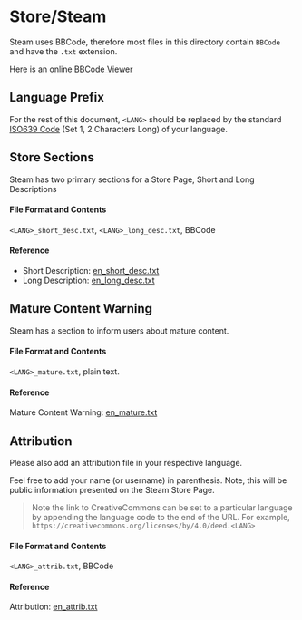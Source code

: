 # Store/Steam

Steam uses BBCode, therefore most files in this directory contain `BBCode` and have the `.txt` extension. 

Here is an online [BBCode Viewer](https://codebeautify.org/bbcode-viewer)

## Language Prefix

For the rest of this document, `<LANG>` should be replaced by the standard [ISO639 Code](https://en.wikipedia.org/wiki/List_of_ISO_639_language_codes) (Set 1, 2 Characters Long) of your language.

## Store Sections

Steam has two primary sections for a Store Page, Short and Long Descriptions

#### File Format and Contents

`<LANG>_short_desc.txt`, `<LANG>_long_desc.txt`, BBCode

#### Reference
- Short Description: [en_short_desc.txt](./en_short_desc.txt)
- Long Description: [en_long_desc.txt](./en_long_desc.txt)

## Mature Content Warning

Steam has a section to inform users about mature content.

#### File Format and Contents
`<LANG>_mature.txt`, plain text.

#### Reference
Mature Content Warning: [en_mature.txt](./en_mature.txt)


## Attribution

Please also add an attribution file in your respective language.

Feel free to add your name (or username) in parenthesis. Note, this will be public information presented on the Steam Store Page.

> Note the link to CreativeCommons can be set to a particular language by appending the language code to the end of the URL. For example, `https://creativecommons.org/licenses/by/4.0/deed.<LANG>`

#### File Format and Contents
 `<LANG>_attrib.txt`, BBCode

#### Reference 
Attribution: [en_attrib.txt](./en_attrib.txt)




